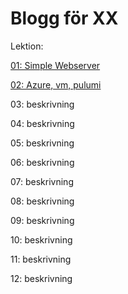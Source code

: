 # Blogg för XX

Lektion:

[01: Simple Webserver](00.md)

[02: Azure, vm, pulumi](01.md)

03: beskrivning

04: beskrivning

05: beskrivning

06: beskrivning

07: beskrivning

08: beskrivning

09: beskrivning

10: beskrivning

11: beskrivning

12: beskrivning
